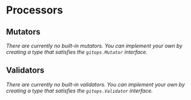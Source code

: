 # Processors

## Mutators

*There are currently no built-in mutators. You can implement your own by creating a type that satisfies the `gitops.Mutator` interface.*

## Validators

*There are currently no built-in validators. You can implement your own by creating a type that satisfies the `gitops.Validator` interface.*
